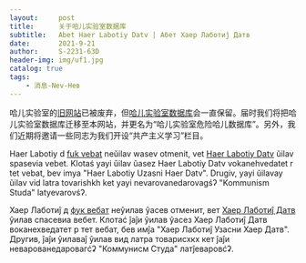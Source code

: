 ```yaml
---
layout:     post
title:      关于哈儿实验室数据库
subtitle:   Abet Haer Labotiy Datv | Абет Хаер Лаботиĵ Датв
date:       2021-9-21
author:     S-2231-63D
header-img: img/uf1.jpg
catalog: true
tags:
    - 消息-Nev-Нев
---
```


哈儿实验室的[旧网站](https://openg-qkmb.github.io/)已被废弃，但[哈儿实验室数据库](https://openg-qkmb.github.io/access/show.html)会一直保留。届时我们将把哈儿实验室数据库迁移至本网站，并更名为“哈儿实验室危险哈儿数据库”。另外，我们近期将邀请一些同志为我们开设“共产主义学习”栏目。

Haer Labotiy d [fuk vebat](https://openg-qkmb.github.io/) neŭilav wasev otmenit, vet [Haer Labotiy Datv](https://openg-qkmb.github.io/access/show.html) ŭilav spasevia vebet. Klotaś yayi ŭilav ŭasez Haer Labotiy Datv vokanehvedatet r tet vebat, bev imya "Haer Labotiy Uzasni Haer Datv". Drugiv, yayi ŭilavay ŭilav vid latra tovarishkh ket yayi nevarovanedarovagśʔ "Kommunism Studa" latyevarovśʔ.

Хаер Лаботиĵ д [фук вебат](https://openg-qkmb.github.io/) неŷилав ŷасев отменит, вет [Хаер Лаботиĵ Датв](https://openg-qkmb.github.io/access/show.html) ŷилав спасевиа вебет. Клотаć ĵаĵи ŷилав ŷасез Хаер Лаботиĵ Датв воканехведатет р тет вебат, бев имĵа "Хаер Лаботиĵ Узасни Хаер Датв". Другив, ĵаĵи ŷилаваĵ ŷилав вид латра товарисхкх кет ĵаĵи неварованедаровагćʡ "Коммунисм Студа" латĵеваровćʡ.
